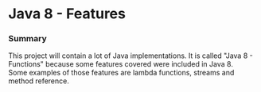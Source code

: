 # Java 8 - Features

### Summary

This project will contain a lot of Java implementations.
It is called "Java 8 - Functions" because some features covered were included in Java 8.  
Some examples of those features are lambda functions, streams and method reference. 